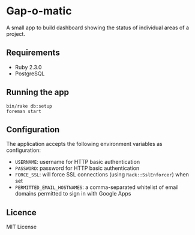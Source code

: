 # Gap-o-matic

A small app to build dashboard showing the status of individual areas of a
project.

## Requirements

- Ruby 2.3.0
- PostgreSQL

## Running the app

```
bin/rake db:setup
foreman start
```

## Configuration

The application accepts the following environment variables as configuration:

- `USERNAME`: username for HTTP basic authentication
- `PASSWORD`: password for HTTP basic authentication
- `FORCE_SSL`: will force SSL connections (using `Rack::SslEnforcer`) when set
- `PERMITTED_EMAIL_HOSTNAMES`: a comma-separated whitelist of email domains permitted to sign in with Google Apps

## Licence

MIT License
